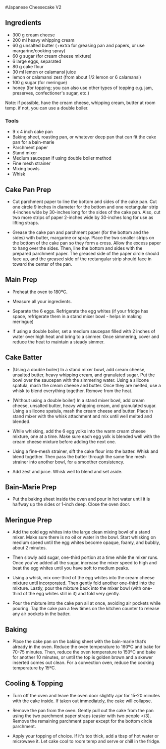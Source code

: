 #Japanese Cheesecake V2

## Ingredients
- 300 g cream cheese
- 200 ml heavy whipping cream
- 60 g unsalted butter (+extra for greasing pan and papers, or use margarine/cooking spray)
- 60 g sugar (for cream cheese mixture)
- 6 large eggs, separated
- 80 g cake flour
- 30 ml lemon or calamansi juice
- lemon or calamansi zest (from about 1/2 lemon or 6 calamansi)
- 100 g sugar (for meringue)
- honey (for topping; you can also use other types of topping e.g. jam, preserves, confectioner's sugar, etc.)

Note: if possible, have the cream cheese, whipping cream, butter at room temp. if not, you can use a double boiler. 

### Tools
- 9 x 4 inch cake pan
- Baking sheet, roasting pan, or whatever deep pan that can fit the cake pan for a bain-marie
- Parchment paper
- Stand mixer 
- Medium saucepan if using double boiler method
- Fine mesh strainer
- Mixing bowls
- Whisk

## Cake Pan Prep
- Cut parchment paper to line the bottom and sides of the cake pan. Cut one circle 9 inches in diameter for the bottom and one rectangular strip 4-inches wide by 30-inches long for the sides of the cake pan. Also, cut two more  strips of paper 2-inches wide by 30-inches long for use as lifting straps.

- Grease the cake pan and parchment paper (for the bottom and the sides) with butter, margarine or spray. Place the two smaller strips on the bottom of the cake pan so they form a cross. Allow the excess paper to hang over the sides. Then, line the bottom and sides with the prepared parchment paper. The greased side of the paper circle should face up, and the greased side of the rectangular strip should face in toward the center of the pan.

## Main Prep
- Preheat the oven to 180ºC.

- Measure all your ingredients.

-  Separate the 6 eggs. Refrigerate the egg whites (if your fridge has space, refrigerate them in a stand mixer bowl - helps in making meringue)

- If using a double boiler, set a medium saucepan filled with 2 inches of water over high heat and bring to a simmer. Once simmering, cover and reduce the heat to maintain a steady simmer.

## Cake Batter 

- (Using a double boiler) In a stand mixer bowl, add cream cheese, unsalted butter, heavy whipping cream, and granulated sugar. Put the bowl over the saucepan with the simmering water. Using a silicone spatula, mash the cream cheese and butter. Once they are melted, use a whisk to blend everything together. Remove from the heat.

- (Without using a double boiler) In a stand mixer bowl, add cream cheese, unsalted butter, heavy whipping cream, and granulated sugar. Using a silicone spatula, mash the cream cheese and butter. Place in stand mixer with the whisk attachment and mix until well melted and blended.

- While whisking, add the 6 egg yolks into the warm cream cheese mixture, one at a time. Make sure each egg yolk is blended well with the cream cheese mixture before adding the next one.

- Using a fine-mesh strainer, sift the cake flour into the batter. Whisk and blend together. Then pass the batter through the same fine mesh strainer into another bowl, for a smoother consistency.

- Add zest and juice. Whisk well to blend and set aside.

## Bain-Marie Prep
- Put the baking sheet inside the oven and pour in hot water until it is halfway up the sides or 1-inch deep. Close the oven door.

## Meringue Prep
- Add the cold egg whites into the large clean mixing bowl of a stand mixer. Make sure there is no oil or water in the bowl. Start whisking on medium speed until the egg whites become opaque, foamy, and bubbly, about 2 minutes. 

- Then slowly add sugar, one-third portion at a time while the mixer runs.
Once you’ve added all the sugar, increase the mixer speed to high and beat the egg whites until you have soft to medium peaks.

- Using a whisk, mix one-third of the egg whites into the cream cheese mixture until incorporated. Then gently fold another one-third into the mixture. Lastly, pour the mixture back into the mixer bowl (with one-third of the egg whites still in it) and fold very gently.

- Pour the mixture into the cake pan all at once, avoiding air pockets while pouring. Tap the cake pan a few times on the kitchen counter to release any air pockets in the batter.

## Baking
- Place the cake pan on the baking sheet with the bain-marie that’s already in the oven. Reduce the oven temperature to 160ºC and bake for 70-75 minutes. Then, reduce the oven temperature to 150ºC and bake for another 10 minutes, or until the top is golden brown and a skewer inserted comes out clean. For a convection oven, reduce the cooking temperature by 15ºC.

## Cooling & Topping
- Turn off the oven and leave the oven door slightly ajar for 15-20 minutes with the cake inside. If taken out immediately, the cake will collapse. 

- Remove the pan from the oven. Gently pull out the cake from the pan using the two parchment paper straps (easier with two people </3). Remove the remaining parchment paper except for the bottom circle parchment.

- Apply your topping of choice. If it's too thick, add a tbsp of hot water or microwave it. Let cake cool to room temp and serve or chill in the fridge.
